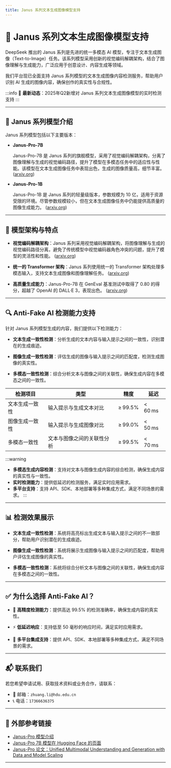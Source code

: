 ```yaml
---
title: Janus 系列文本生成图像模型支持
---
```


# 🚀 Janus 系列文本生成图像模型支持

DeepSeek 推出的 Janus 系列是先进的统一多模态 AI 模型，专注于文本生成图像（Text-to-Image）任务。该系列模型采用创新的视觉编码解耦架构，结合了图像理解与生成能力，广泛应用于创意设计、内容生成等领域。

我们平台现已全面支持 Janus 系列模型的文本生成图像内容检测服务，帮助用户识别 AI 生成的图像内容，确保创作的真实性与合规性。

:::info
📢 **最新动态**：2025年Q2新增对 Janus 系列文本生成图像模型的实时检测支持
:::

---

## 📝 Janus 系列模型介绍

Janus 系列模型包括以下主要版本：

- **Janus-Pro-7B**

  Janus-Pro-7B 是 Janus 系列的旗舰模型，采用了视觉编码解耦架构，分离了图像理解与生成的视觉编码路径，提升了模型在多模态任务中的适应性与性能。该模型在文本生成图像任务中表现出色，生成的图像质量高，细节丰富。 ([arxiv.org](https://arxiv.org/abs/2501.17811?utm_source=chatgpt.com))

- **Janus-Pro-1B**

  Janus-Pro-1B 是 Janus 系列的轻量级版本，参数规模为 10 亿，适用于资源受限的环境。尽管参数规模较小，但在文本生成图像任务中仍能提供高质量的图像生成能力。 ([arxiv.org](https://arxiv.org/abs/2501.17811?utm_source=chatgpt.com))

---

## 🔧 模型架构与特点

- **视觉编码解耦架构**：Janus 系列采用视觉编码解耦架构，将图像理解与生成的视觉编码路径分离，避免了传统模型中视觉编码器角色冲突的问题，提升了模型的灵活性和性能。 ([arxiv.org](https://arxiv.org/abs/2501.17811?utm_source=chatgpt.com))

- **统一的 Transformer 架构**：Janus 系列使用统一的 Transformer 架构处理多模态输入，支持文本生成图像和图像理解任务。 ([arxiv.org](https://arxiv.org/abs/2501.17811?utm_source=chatgpt.com))

- **高质量生成能力**：Janus-Pro-7B 在 GenEval 基准测试中取得了 0.80 的得分，超越了 OpenAI 的 DALL·E 3，表现出色。 ([arxiv.org](https://arxiv.org/abs/2501.17811?utm_source=chatgpt.com))

---

## 🔍 Anti-Fake AI 检测能力支持

针对 Janus 系列模型生成的内容，我们提供以下检测能力：

- **文本生成一致性检测**：分析生成的文本内容与输入提示之间的一致性，识别潜在的生成痕迹。

- **图像生成一致性检测**：评估生成的图像与输入提示之间的匹配度，检测生成图像的真实性。

- **多模态一致性检测**：综合分析文本与图像之间的关联性，确保生成内容在多模态之间的一致性。

| 检测项目         | 类型                           | 精度     | 延迟     |
|------------------|--------------------------------|----------|----------|
| 文本生成一致性    | 输入提示与生成文本对比         | ≥ 99.5%  | < 60 ms  |
| 图像生成一致性    | 输入提示与生成图像对比         | ≥ 99.0%  | < 50 ms  |
| 多模态一致性      | 文本与图像之间的关联性分析     | ≥ 99.5%  | < 70 ms  |

:::warning
- **多模态生成内容检测**：支持对文本与图像生成内容的综合检测，确保生成内容的真实性与一致性。
- **实时检测能力**：提供低延迟的检测服务，满足实时应用需求。
- **多平台支持**：支持 API、SDK、本地部署等多种集成方式，满足不同场景的需求。
:::

---

## 📊 检测效果展示

- **文本生成一致性检测**：系统将高亮标出生成文本与输入提示之间的不一致部分，帮助用户识别潜在的生成痕迹。

- **图像生成一致性检测**：系统将展示生成图像与输入提示之间的匹配度，帮助用户评估生成图像的真实性。

- **多模态一致性检测**：系统将综合分析文本与图像之间的关联性，确保生成内容在多模态之间的一致性。

---

## ✅ 为什么选择 Anti-Fake AI？

- 🎯 **高精度检测能力**：提供高达 99.5% 的检测准确率，确保生成内容的真实性。

- ⚡ **低延迟响应**：支持低至 50 毫秒的响应时间，满足实时应用需求。

- 🔧 **多平台集成支持**：提供 API、SDK、本地部署等多种集成方式，满足不同场景的需求。

---

## 📬 联系我们

若您希望申请试用、获取技术资料或业务合作，请联系：

- 📧 邮箱：`zhuang.li@hdu.edu.cn`
- 📞 电话：`17366636375`

---

## 🔗 外部参考链接

- [Janus-Pro 模型介绍](https://janusai.pro/)
- [Janus-Pro 7B 模型在 Hugging Face 的页面](https://huggingface.co/deepseek-ai/Janus-Pro-7B)
- [Janus-Pro 论文：Unified Multimodal Understanding and Generation with Data and Model Scaling](https://arxiv.org/abs/2501.17811)

---
